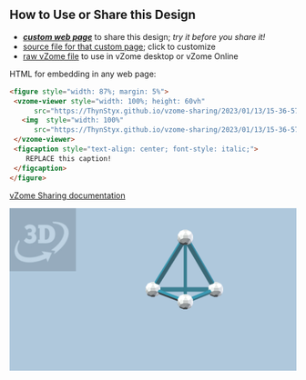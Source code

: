 
## How to Use or Share this Design

 - [***custom web page***][post] to share this design; *try it before you share it!*
 - [source file for that custom page][source]; click to customize
 - [raw vZome file][raw] to use in vZome desktop or vZome Online
 
 HTML for embedding in any web page:
 ```html
<figure style="width: 87%; margin: 5%">
  <vzome-viewer style="width: 100%; height: 60vh"
       src="https://ThynStyx.github.io/vzome-sharing/2023/01/13/15-36-57-58-Tetra/58-Tetra.vZome" >
    <img  style="width: 100%"
       src="https://ThynStyx.github.io/vzome-sharing/2023/01/13/15-36-57-58-Tetra/58-Tetra.png" >
  </vzome-viewer>
  <figcaption style="text-align: center; font-style: italic;">
     REPLACE this caption!
  </figcaption>
</figure>
 ```

[vZome Sharing documentation](https://vzome.github.io/vzome/sharing.html#how-it-works)

![Image](<58-Tetra.png>)


[post]: <https://ThynStyx.github.io/vzome-sharing/2023/01/13/58-Tetra-15-36-57.html>
[source]: <https://github.com/ThynStyx/vzome-sharing/edit/main/_posts/2023-01-13-58-Tetra-15-36-57.md>
[raw]: <https://raw.githubusercontent.com/ThynStyx/vzome-sharing/main/2023/01/13/15-36-57-58-Tetra/58-Tetra.vZome>